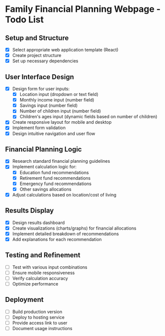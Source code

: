 # Family Financial Planning Webpage - Todo List

## Setup and Structure
- [x] Select appropriate web application template (React)
- [x] Create project structure
- [x] Set up necessary dependencies

## User Interface Design
- [x] Design form for user inputs:
  - [x] Location input (dropdown or text field)
  - [x] Monthly income input (number field)
  - [x] Savings input (number field)
  - [x] Number of children input (number field)
  - [x] Children's ages input (dynamic fields based on number of children)
- [x] Create responsive layout for mobile and desktop
- [x] Implement form validation
- [x] Design intuitive navigation and user flow

## Financial Planning Logic
- [x] Research standard financial planning guidelines
- [x] Implement calculation logic for:
  - [x] Education fund recommendations
  - [x] Retirement fund recommendations
  - [x] Emergency fund recommendations
  - [x] Other savings allocations
- [x] Adjust calculations based on location/cost of living

## Results Display
- [x] Design results dashboard
- [x] Create visualizations (charts/graphs) for financial allocations
- [x] Implement detailed breakdown of recommendations
- [x] Add explanations for each recommendation

## Testing and Refinement
- [ ] Test with various input combinations
- [ ] Ensure mobile responsiveness
- [ ] Verify calculation accuracy
- [ ] Optimize performance

## Deployment
- [ ] Build production version
- [ ] Deploy to hosting service
- [ ] Provide access link to user
- [ ] Document usage instructions
